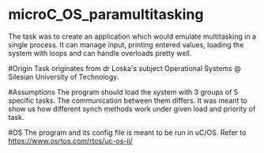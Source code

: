 # microC_OS_paramultitasking
The task was to create an application which would emulate multitasking in a single process. It can manage input, printing entered values, loading the system with loops and can handle overloads pretty well.

#Origin
Task originates from dr Loska's subject Operational Systems @ Silesian University of Technology. 

#Assumptions
The program should load the system with 3 groups of 5 specific tasks. The communication between them differs. It was meant to show us how different synch methods work under given load and priority of task. 

#OS
The program and its config file is meant to be run in uC/OS. Refer to https://www.osrtos.com/rtos/uc-os-ii/
